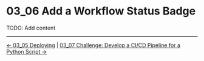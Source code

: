 # 03_06 Add a Workflow Status Badge

TODO: Add content

<!-- FooterStart -->
---
[← 03_05 Deploying](../03_05_deploying/README.md) | [03_07 Challenge: Develop a CI/CD Pipeline for a Python Script →](../03_07_challenge_develop_a_cicd_pipeline_for_a_python_script/README.md)
<!-- FooterEnd -->
